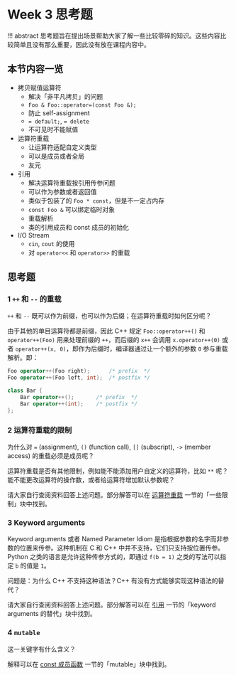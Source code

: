 # Week 3 思考题

!!! abstract
    思考题旨在提出场景帮助大家了解一些比较零碎的知识。这些内容比较简单且没有那么重要，因此没有放在课程内容中。

## 本节内容一览

- 拷贝赋值运算符
    - 解决「非平凡拷贝」的问题
    - `Foo & Foo::operator=(const Foo &);`
    - 防止 self-assignment
    - `= default;`, `= delete`
    - 不可见时不能赋值
- 运算符重载
    - 让运算符适配自定义类型
    - 可以是成员或者全局
    - 友元
- 引用
    - 解决运算符重载按引用传参问题
    - 可以作为参数或者返回值
    - 类似于包装了的 `Foo * const`，但是不一定占内存
    - `const Foo &` 可以绑定临时对象
    - 重载解析
    - 类的引用成员和 const 成员的初始化
- I/O Stream
    - `cin`, `cout` 的使用
    - 对 `operator<<` 和 `operator>>` 的重载

## 思考题

### 1 `++` 和 `--` 的重载

`++` 和 `--` 既可以作为前缀，也可以作为后缀；在运算符重载时如何区分呢？

由于其他的单目运算符都是前缀，因此 C++ 规定 `Foo::operator++()` 和 `operator++(Foo)` 用来处理前缀的 `++`，而后缀的 `x++` 会调用 `x.operator++(0)` 或者 `operator++(x, 0)`，即作为后缀时，编译器通过让一个额外的参数 `0` 参与重载解析。即：

```c++
Foo operator++(Foo right);      /* prefix  */
Foo operator++(Foo left, int);  /* postfix */

class Bar {
    Bar operator++();       /* prefix  */
    Bar operator++(int);    /* postfix */
};
```

### 2 运算符重载的限制

为什么对 `=` (assignment), `()` (function call), `[]` (subscript), `->` (member access) 的重载必须是成员呢？

运算符重载是否有其他限制，例如能不能添加用户自定义的运算符，比如 `**` 呢？能不能更改运算符的操作数，或者给运算符增加默认参数呢？

请大家自行查阅资料回答上述问题。部分解答可以在 [运算符重载](../../5_class_2/#%E5%8F%8B%E5%85%83) 一节的「一些限制」块中找到。

### 3 Keyword arguments

Keyword arguments 或者 Named Parameter Idiom 是指根据参数的名字而非参数的位置来传参。这种机制在 C 和 C++ 中并不支持，它们只支持按位置传参。Python 之类的语言是允许这种传参方式的，即通过 `f(b = 1)` 之类的写法可以指定 `b` 的值是 `1`。

问题是：为什么 C++ 不支持这种语法？C++ 有没有方式能够实现这种语法的替代？

请大家自行查阅资料回答上述问题。部分解答可以在 [引用](../../5_class_2/#%E7%B1%BB%E7%9A%84%E5%BC%95%E7%94%A8%E6%88%90%E5%91%98%E5%92%8C-const-%E6%88%90%E5%91%98) 一节的「keyword arguments 的替代」块中找到。

### 4 `mutable`

这一关键字有什么含义？

解释可以在 [const 成员函数](../../5_class_2/#const-%E6%88%90%E5%91%98%E5%87%BD%E6%95%B0) 一节的「mutable」块中找到。